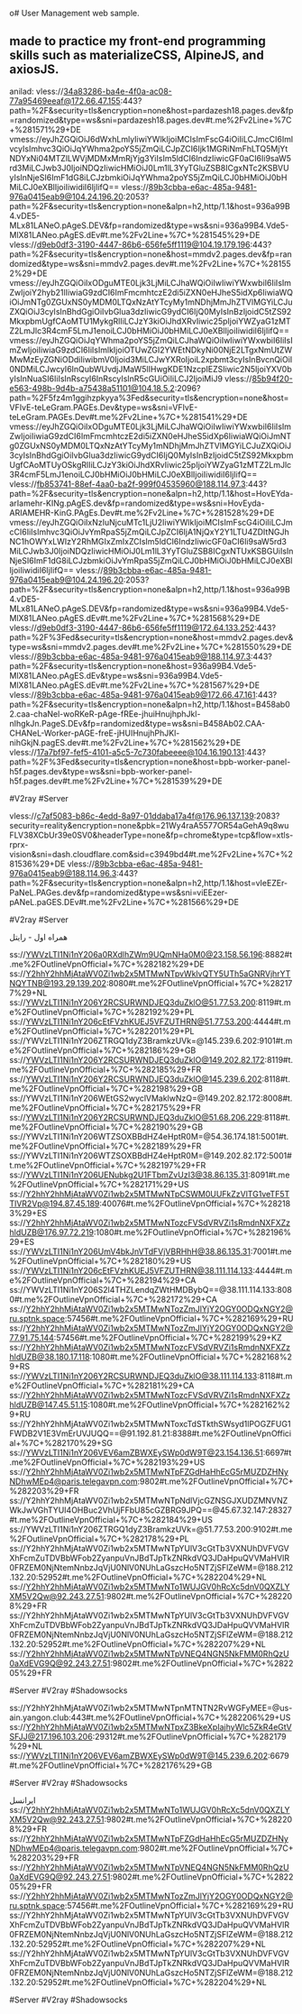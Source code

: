 o# User Management web sample.
## made to practice my front-end programming skills such as materializeCSS, AlpineJS, and axiosJS.



anilad:
vless://34a83286-ba4e-4f0a-ac08-77a95469eeaf@172.66.47.155:443?path=%2F&security=tls&encryption=none&host=pardazesh18.pages.dev&fp=randomized&type=ws&sni=pardazesh18.pages.dev#t.me%2Fv2Line+%7C+%281571%29+DE
vmess://eyJhZGQiOiJ6dWxhLmlyIiwiYWlkIjoiMCIsImFscG4iOiIiLCJmcCI6ImlvcyIsImhvc3QiOiJqYWhma2poYS5jZmQiLCJpZCI6Ijk1MGRiNmFhLTQ5MjYtNDYxNi04MTZlLWVjMDMxMmRjYjg3YiIsIm5ldCI6IndzIiwicGF0aCI6Ii9saW5rd3MiLCJwb3J0IjoiNDQzIiwicHMiOiJ0Lm1lL3YyTGluZSB8ICgxNTc2KSBVUyIsInNjeSI6ImF1dG8iLCJzbmkiOiJqYWhma2poYS5jZmQiLCJ0bHMiOiJ0bHMiLCJ0eXBlIjoiIiwidiI6IjIifQ==
vless://89b3cbba-e6ac-485a-9481-976a0415eab9@104.24.196.20:2053?path=%2F&security=tls&encryption=none&alpn=h2,http/1.1&host=936a99B4.vDE5-MLx81LANeO.pAgeS.DEV&fp=randomized&type=ws&sni=936a99B4.Vde5-MlX81LANeo.pAgES.dEv#t.me%2Fv2Line+%7C+%281545%29+DE
vless://d9eb0df3-3190-4447-86b6-656fe5ff1119@104.19.179.196:443?path=%2F&security=tls&encryption=none&host=mmdv2.pages.dev&fp=randomized&type=ws&sni=mmdv2.pages.dev#t.me%2Fv2Line+%7C+%281552%29+DE
vmess://eyJhZGQiOiIxODguMTE0Ljk3LjMiLCJhaWQiOiIwIiwiYWxwbiI6IiIsImZwIjoiY2hyb21lIiwiaG9zdCI6ImFmcmhtczE2di5iZXN0eHJheS5idXp6IiwiaWQiOiJmNTg0ZGUxNS0yMDM0LTQxNzAtYTcyMy1mNDhjMmJhZTVlMGYiLCJuZXQiOiJ3cyIsInBhdGgiOiIvbGlua3dzIiwicG9ydCI6IjQ0MyIsInBzIjoidC5tZS92MkxpbmUgfCAoMTU1MykgRlIiLCJzY3kiOiJhdXRvIiwic25pIjoiYWZyaG1zMTZ2LmJlc3R4cmF5LmJ1enoiLCJ0bHMiOiJ0bHMiLCJ0eXBlIjoiIiwidiI6IjIifQ==
vmess://eyJhZGQiOiJqYWhma2poYS5jZmQiLCJhaWQiOiIwIiwiYWxwbiI6IiIsImZwIjoiIiwiaG9zdCI6IiIsImlkIjoiOTUwZGI2YWEtNDkyNi00NjE2LTgxNmUtZWMwMzEyZGNiODdiIiwibmV0Ijoid3MiLCJwYXRoIjoiL2xpbmt3cyIsInBvcnQiOiI0NDMiLCJwcyI6InQubWUvdjJMaW5lIHwgKDE1NzcpIEZSIiwic2N5IjoiYXV0byIsInNuaSI6IiIsInRscyI6InRscyIsInR5cGUiOiIiLCJ2IjoiMiJ9
vless://85b94f20-e563-498b-9d4b-a75438a51101@104.18.5.2:2096?path=%2F5fz4m1ggihzpkyya%3Fed&security=tls&encryption=none&host=VFIvE-teLeGram.PAGEs.Dev&type=ws&sni=VFIvE-teLeGram.PAGEs.Dev#t.me%2Fv2Line+%7C+%281541%29+DE
vmess://eyJhZGQiOiIxODguMTE0Ljk3LjMiLCJhaWQiOiIwIiwiYWxwbiI6IiIsImZwIjoiIiwiaG9zdCI6ImFmcmhtczE2di5iZXN0eHJheS5idXp6IiwiaWQiOiJmNTg0ZGUxNS0yMDM0LTQxNzAtYTcyMy1mNDhjMmJhZTVlMGYiLCJuZXQiOiJ3cyIsInBhdGgiOiIvbGlua3dzIiwicG9ydCI6IjQ0MyIsInBzIjoidC5tZS92MkxpbmUgfCAoMTUyOSkgRlIiLCJzY3kiOiJhdXRvIiwic25pIjoiYWZyaG1zMTZ2LmJlc3R4cmF5LmJ1enoiLCJ0bHMiOiJ0bHMiLCJ0eXBlIjoiIiwidiI6IjIifQ==
vless://fb853741-88ef-4aa0-ba2f-999f04535960@188.114.97.3:443?path=%2F&security=tls&encryption=none&alpn=h2,http/1.1&host=HovEYda-arIamehr-KINg.pAgES.dev&fp=randomized&type=ws&sni=HovEyda-ARIAMEHR-KinG.PAgEs.Dev#t.me%2Fv2Line+%7C+%281528%29+DE
vmess://eyJhZGQiOiIxNzIuNjcuMTc1LjU2IiwiYWlkIjoiMCIsImFscG4iOiIiLCJmcCI6IiIsImhvc3QiOiJvYmRpaS5jZmQiLCJpZCI6IjA1NjQxY2Y1LTU4ZDItNGJhNC1hOWYxLWIzY2RhMGIxZmIxZCIsIm5ldCI6IndzIiwicGF0aCI6Ii9saW5rd3MiLCJwb3J0IjoiNDQzIiwicHMiOiJ0Lm1lL3YyTGluZSB8ICgxNTUxKSBGUiIsInNjeSI6ImF1dG8iLCJzbmkiOiJvYmRpaS5jZmQiLCJ0bHMiOiJ0bHMiLCJ0eXBlIjoiIiwidiI6IjIifQ==
vless://89b3cbba-e6ac-485a-9481-976a0415eab9@104.24.196.20:2053?path=%2F&security=tls&encryption=none&alpn=h2,http/1.1&host=936a99B4.vDE5-MLx81LANeO.pAgeS.DEV&fp=randomized&type=ws&sni=936a99B4.Vde5-MlX81LANeo.pAgES.dEv#t.me%2Fv2Line+%7C+%281568%29+DE
vless://d9eb0df3-3190-4447-86b6-656fe5ff1119@172.64.133.252:443?path=%2F%3Fed&security=tls&encryption=none&host=mmdv2.pages.dev&type=ws&sni=mmdv2.pages.dev#t.me%2Fv2Line+%7C+%281550%29+DE
vless://89b3cbba-e6ac-485a-9481-976a0415eab9@188.114.97.3:443?path=%2F&security=tls&encryption=none&host=936a99B4.Vde5-MlX81LANeo.pAgES.dEv&type=ws&sni=936a99B4.Vde5-MlX81LANeo.pAgES.dEv#t.me%2Fv2Line+%7C+%281567%29+DE
vless://89b3cbba-e6ac-485a-9481-976a0415eab9@172.66.47.161:443?path=%2F&security=tls&encryption=none&alpn=h2,http/1.1&host=B458ab02.caa-chaNel-woRKeR-pAge-fREe-jhuiHnujhphJkl-nIhgkJn.PageS.DEv&fp=randomized&type=ws&sni=B458Ab02.CAA-CHANeL-Worker-pAGE-freE-jHUIHnujhPhJKl-nihGkjN.pagES.dev#t.me%2Fv2Line+%7C+%281562%29+DE
vless://17a7bf97-fef5-4101-a5c5-7c730fabeeee@104.16.190.131:443?path=%2F%3Fed&security=tls&encryption=none&host=bpb-worker-panel-h5f.pages.dev&type=ws&sni=bpb-worker-panel-h5f.pages.dev#t.me%2Fv2Line+%7C+%281539%29+DE

#V2ray #Server

vless://c7af5083-b86c-4edd-8a97-01ddaba17a4f@176.96.137.139:2083?security=reality&encryption=none&pbk=21Wy4raA5577OR54aGehA9q8wuFLV38XCbUr39e0SV0&headerType=none&fp=chrome&type=tcp&flow=xtls-rprx-vision&sni=dash.cloudflare.com&sid=c3949bd4#t.me%2Fv2Line+%7C+%281536%29+DE
vless://89b3cbba-e6ac-485a-9481-976a0415eab9@188.114.96.3:443?path=%2F&security=tls&encryption=none&alpn=h2,http/1.1&host=vIeEZEr-PaNeL.PAGes.dev&fp=randomized&type=ws&sni=viEEzer-pANeL.paGES.DEv#t.me%2Fv2Line+%7C+%281566%29+DE

#V2ray #Server

همراه اول - رایتل

ss://YWVzLTI1Ni1nY206a0RXdlhZWm9UQmNHa0M0@23.158.56.196:8882#t.me%2FOutlineVpnOfficial+%7C+%282182%29+DE
ss://Y2hhY2hhMjAtaWV0Zi1wb2x5MTMwNTpvWklvQTY5UTh5aGNRVjhrYTNQYTNB@193.29.139.202:8080#t.me%2FOutlineVpnOfficial+%7C+%282177%29+NL
ss://YWVzLTI1Ni1nY206Y2RCSURWNDJEQ3duZklO@51.77.53.200:8119#t.me%2FOutlineVpnOfficial+%7C+%282192%29+PL
ss://YWVzLTI1Ni1nY206cEtFVzhKUEJ5VFZUTHRN@51.77.53.200:4444#t.me%2FOutlineVpnOfficial+%7C+%282201%29+PL
ss://YWVzLTI1Ni1nY206ZTRGQ1dyZ3BramkzUVk=@145.239.6.202:9101#t.me%2FOutlineVpnOfficial+%7C+%282186%29+GB
ss://YWVzLTI1Ni1nY206Y2RCSURWNDJEQ3duZklO@149.202.82.172:8119#t.me%2FOutlineVpnOfficial+%7C+%282185%29+FR
ss://YWVzLTI1Ni1nY206Y2RCSURWNDJEQ3duZklO@145.239.6.202:8118#t.me%2FOutlineVpnOfficial+%7C+%282198%29+GB
ss://YWVzLTI1Ni1nY206WEtGS2wyclVMaklwNzQ=@149.202.82.172:8008#t.me%2FOutlineVpnOfficial+%7C+%282175%29+FR
ss://YWVzLTI1Ni1nY206Y2RCSURWNDJEQ3duZklO@51.68.206.229:8118#t.me%2FOutlineVpnOfficial+%7C+%282190%29+GB
ss://YWVzLTI1Ni1nY206WTZSOXBBdHZ4eHptR0M=@54.36.174.181:5001#t.me%2FOutlineVpnOfficial+%7C+%282189%29+FR
ss://YWVzLTI1Ni1nY206WTZSOXBBdHZ4eHptR0M=@149.202.82.172:5001#t.me%2FOutlineVpnOfficial+%7C+%282197%29+FR
ss://YWVzLTI1Ni1nY206UENubkg2U1FTbmZvUzI3@38.86.135.31:8091#t.me%2FOutlineVpnOfficial+%7C+%282171%29+US
ss://Y2hhY2hhMjAtaWV0Zi1wb2x5MTMwNTpCSWM0UUFkZzVlTG1veTF5TTlVR2Vp@194.87.45.189:40076#t.me%2FOutlineVpnOfficial+%7C+%282183%29+ES
ss://Y2hhY2hhMjAtaWV0Zi1wb2x5MTMwNTozcFVSdVRVZi1sRmdnNXFXZzhldUZB@176.97.72.219:1080#t.me%2FOutlineVpnOfficial+%7C+%282196%29+ES
ss://YWVzLTI1Ni1nY206UmV4bkJnVTdFVjVBRHhH@38.86.135.31:7001#t.me%2FOutlineVpnOfficial+%7C+%282180%29+US
ss://YWVzLTI1Ni1nY206cEtFVzhKUEJ5VFZUTHRN@38.111.114.133:4444#t.me%2FOutlineVpnOfficial+%7C+%282194%29+CA
ss://YWVzLTI1Ni1nY206S2l4THZLendqZWtHMDBybQ==@38.111.114.133:8080#t.me%2FOutlineVpnOfficial+%7C+%282172%29+CA
ss://Y2hhY2hhMjAtaWV0Zi1wb2x5MTMwNTozZmJlYjY2OGY0ODQxNGY2@ru.sptnk.space:57456#t.me%2FOutlineVpnOfficial+%7C+%282169%29+RU
ss://Y2hhY2hhMjAtaWV0Zi1wb2x5MTMwNTozZmJlYjY2OGY0ODQxNGY2@77.91.75.144:57456#t.me%2FOutlineVpnOfficial+%7C+%282199%29+KZ
ss://Y2hhY2hhMjAtaWV0Zi1wb2x5MTMwNTozcFVSdVRVZi1sRmdnNXFXZzhldUZB@38.180.17.118:1080#t.me%2FOutlineVpnOfficial+%7C+%282168%29+RS
ss://YWVzLTI1Ni1nY206Y2RCSURWNDJEQ3duZklO@38.111.114.133:8118#t.me%2FOutlineVpnOfficial+%7C+%282181%29+CA
ss://Y2hhY2hhMjAtaWV0Zi1wb2x5MTMwNTozcFVSdVRVZi1sRmdnNXFXZzhldUZB@147.45.51.15:1080#t.me%2FOutlineVpnOfficial+%7C+%282162%29+RU
ss://Y2hhY2hhMjAtaWV0Zi1wb2x5MTMwNToxcTdSTkthSWsyd1lPOGZFUG1FWDB2V1E3VmErUVJUQQ==@91.192.81.21:8388#t.me%2FOutlineVpnOfficial+%7C+%282170%29+SG
ss://YWVzLTI1Ni1nY206VEV6amZBWXEySWp0dW9T@23.154.136.51:6697#t.me%2FOutlineVpnOfficial+%7C+%282193%29+US
ss://Y2hhY2hhMjAtaWV0Zi1wb2x5MTMwNTpFZGdHaHhEcG5rMUZDZHNyNDhwMEp4@paris.telegavpn.com:9802#t.me%2FOutlineVpnOfficial+%7C+%282203%29+FR
ss://Y2hhY2hhMjAtaWV0Zi1wb2x5MTMwNTpNdlVjcGZNSGJXUDZMNVNZWkJwVGhTYUI4OHBuc2VhUjFFbU85cGZBRG9JPQ==@45.67.32.147:28327#t.me%2FOutlineVpnOfficial+%7C+%282184%29+US
ss://YWVzLTI1Ni1nY206ZTRGQ1dyZ3BramkzUVk=@51.77.53.200:9102#t.me%2FOutlineVpnOfficial+%7C+%282178%29+PL
ss://Y2hhY2hhMjAtaWV0Zi1wb2x5MTMwNTpYUlV3cGtTb3VXNUhDVFVGVXhFcmZuTDVBbWFob2ZyanpuVnJBdTJpTkZNRkdVQ3JDaHpuQVVMaHVIR0FRZEM0NjNtemNnbzJqVjU0NlV0NUhLaGszcHo5NTZjSFlZeWM=@188.212.132.20:52952#t.me%2FOutlineVpnOfficial+%7C+%282204%29+NL
ss://Y2hhY2hhMjAtaWV0Zi1wb2x5MTMwNTo1WUJGV0hRcXc5dnV0QXZLYXM5V2Qw@92.243.27.51:9802#t.me%2FOutlineVpnOfficial+%7C+%282208%29+FR
ss://Y2hhY2hhMjAtaWV0Zi1wb2x5MTMwNTpYUlV3cGtTb3VXNUhDVFVGVXhFcmZuTDVBbWFob2ZyanpuVnJBdTJpTkZNRkdVQ3JDaHpuQVVMaHVIR0FRZEM0NjNtemNnbzJqVjU0NlV0NUhLaGszcHo5NTZjSFlZeWM=@188.212.132.20:52952#t.me%2FOutlineVpnOfficial+%7C+%282207%29+NL
ss://Y2hhY2hhMjAtaWV0Zi1wb2x5MTMwNTpVNEQ4NGN5NkFMM0RhQzU0aXdEVG9Q@92.243.27.51:9802#t.me%2FOutlineVpnOfficial+%7C+%282205%29+FR

#Server #V2ray #Shadowsocks

ss://Y2hhY2hhMjAtaWV0Zi1wb2x5MTMwNTpnMTNTN2RvWGFyMEE=@us-ain.yangon.club:443#t.me%2FOutlineVpnOfficial+%7C+%282206%29+US
ss://Y2hhY2hhMjAtaWV0Zi1wb2x5MTMwNTpxZ3BkeXpIajhyWlc5ZkR4eGtVSFJJ@217.196.103.206:29312#t.me%2FOutlineVpnOfficial+%7C+%282179%29+NL
ss://YWVzLTI1Ni1nY206VEV6amZBWXEySWp0dW9T@145.239.6.202:6679#t.me%2FOutlineVpnOfficial+%7C+%282176%29+GB

#Server #V2ray #Shadowsocks

ایرانسل
ss://Y2hhY2hhMjAtaWV0Zi1wb2x5MTMwNTo1WUJGV0hRcXc5dnV0QXZLYXM5V2Qw@92.243.27.51:9802#t.me%2FOutlineVpnOfficial+%7C+%282208%29+FR
ss://Y2hhY2hhMjAtaWV0Zi1wb2x5MTMwNTpFZGdHaHhEcG5rMUZDZHNyNDhwMEp4@paris.telegavpn.com:9802#t.me%2FOutlineVpnOfficial+%7C+%282203%29+FR
ss://Y2hhY2hhMjAtaWV0Zi1wb2x5MTMwNTpVNEQ4NGN5NkFMM0RhQzU0aXdEVG9Q@92.243.27.51:9802#t.me%2FOutlineVpnOfficial+%7C+%282205%29+FR
ss://Y2hhY2hhMjAtaWV0Zi1wb2x5MTMwNTozZmJlYjY2OGY0ODQxNGY2@ru.sptnk.space:57456#t.me%2FOutlineVpnOfficial+%7C+%282169%29+RU
ss://Y2hhY2hhMjAtaWV0Zi1wb2x5MTMwNTpYUlV3cGtTb3VXNUhDVFVGVXhFcmZuTDVBbWFob2ZyanpuVnJBdTJpTkZNRkdVQ3JDaHpuQVVMaHVIR0FRZEM0NjNtemNnbzJqVjU0NlV0NUhLaGszcHo5NTZjSFlZeWM=@188.212.132.20:52952#t.me%2FOutlineVpnOfficial+%7C+%282207%29+NL
ss://Y2hhY2hhMjAtaWV0Zi1wb2x5MTMwNTpYUlV3cGtTb3VXNUhDVFVGVXhFcmZuTDVBbWFob2ZyanpuVnJBdTJpTkZNRkdVQ3JDaHpuQVVMaHVIR0FRZEM0NjNtemNnbzJqVjU0NlV0NUhLaGszcHo5NTZjSFlZeWM=@188.212.132.20:52952#t.me%2FOutlineVpnOfficial+%7C+%282204%29+NL

#Server #V2ray #Shadowsocks
